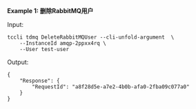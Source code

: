 **Example 1: 删除RabbitMQ用户**



Input: 

```
tccli tdmq DeleteRabbitMQUser --cli-unfold-argument  \
    --InstanceId amqp-2ppxx4rq \
    --User test-user
```

Output: 
```
{
    "Response": {
        "RequestId": "a8f28d5e-a7e2-4b0b-afa0-2fba09c077a0"
    }
}
```

